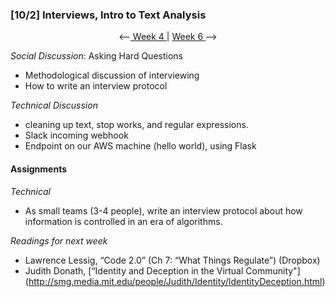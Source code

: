 ### [10/2] Interviews, Intro to Text Analysis

<p align="center"> <--<a href="https://github.com/giladlotan/itpmssd/blob/master/Week_4/README.md"> Week 4 </a> | <a href="https://github.com/giladlotan/itpmssd/blob/master/Week_6/README.md"> Week 6 </a> --> </p>

_Social Discussion_: Asking Hard Questions
- Methodological discussion of interviewing
- How to write an interview protocol

_Technical Discussion_
 - cleaning up text, stop works, and regular expressions.
 - Slack incoming webhook
 - Endpoint on our AWS machine (hello world), using Flask


#### Assignments

_Technical_
- As small teams (3-4 people), write an interview protocol about how information is controlled in an era of algorithms.

_Readings for next week_
- Lawrence Lessig, “Code 2.0” (Ch 7: “What Things Regulate”) (Dropbox)
- Judith Donath, [“Identity and Deception in the Virtual Community"] (http://smg.media.mit.edu/people/Judith/Identity/IdentityDeception.html)
